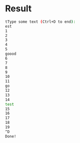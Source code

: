 # Result

```bash
tType some text (Ctrl+D to end):
est
1
2
3
4
5
goood
6
7
8
9
10
11
go
12
13
14
test
15
16
17
18
19
^D
Done!
```
